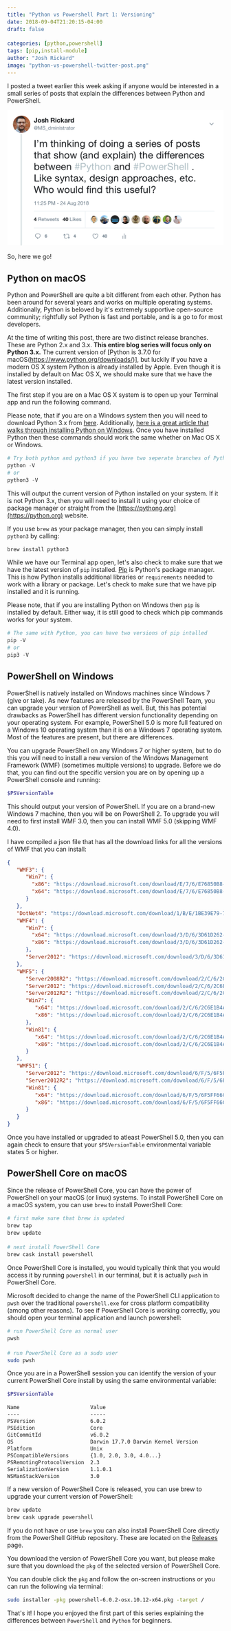 ```yaml
---
title: "Python vs Powershell Part 1: Versioning"
date: 2018-09-04T21:20:15-04:00
draft: false

categories: [python,powershell]
tags: [pip,install-module]
author: "Josh Rickard"
image: "python-vs-powershell-twitter-post.png"
---
```

I posted a tweet earlier this week asking if anyone would be interested in a small series of posts that explain the differences between Python and PowerShell.  

<img src="python-vs-powershell-twitter-post.png" style="max-width:100%;" alt="python-vs-powershell-twitter-post">

So, here we go!

## Python on macOS

Python and PowerShell are quite a bit different from each other.  Python has been around for several years and works on multiple operating systems.  Additionally, Python is beloved by it's extremely supportive open-source community; rightfully so!  Python is fast and portable, and is a go to for most developers.  

At the time of writing this post, there are two distinct release branches.  These are Python 2.x and 3.x.  **This entire blog series will focus only on Python 3.x.**  The current version of [Python is 3.7.0 for macOS(https://www.python.org/downloads/)], but luckily if you have a modern OS X system Python is already installed by Apple.  Even though it is installed by default on Mac OS X, we should make sure that we have the latest version installed.

The first step if you are on a Mac OS X system is to open up your Terminal app and run the following command.  

Please note, that if you are on a Windows system then you will need to download Python 3.x from [here](https://www.python.org/downloads/windows/). Additionally, [here is a great article that walks through installing Python on Windows](https://www.howtogeek.com/197947/how-to-install-python-on-windows/).  Once you have installed Python then these commands should work the same whether on Mac OS X or Windows.

```python
# Try both python and python3 if you have two seperate branches of Python installed
python -V
# or
python3 -V
```

This will output the current version of Python installed on your system.  If it is not Python 3.x, then you will need to install it using your choice of package manager or straight from the [https://pythong.org](https://python.org) website.  

If you use `brew` as your package manager, then you can simply install `python3` by calling:

```bash
brew install python3
```

While we have our Terminal app open, let's also check to make sure that we have the latest version of `pip` installed.  [Pip](https://pip.readthedocs.io/en/stable/installing/) is Python's package manager.  This is how Python installs additional libraries or `requirements` needed to work with a library or package.  Let's check to make sure that we have pip installed and it is running.

Please note, that if you are installing Python on Windows then `pip` is installed by default.  Either way, it is still good to check which pip commands works for your system.

```python
# The same with Python, you can have two versions of pip intalled
pip -V
# or
pip3 -V
```

## PowerShell on Windows

PowerShell is natively installed on Windows machines since Windows 7 (give or take).  As new features are released by the PowerShell Team, you can upgrade your version of PowerShell as well.  But, this has potential drawbacks as PowerShell has different version functionality depending on your operating system.  For example, PowerShell 5.0 is more full featured on a Windows 10 operating system than it is on a Windows 7 operating system.  Most of the features are present, but there are differences.  

You can upgrade PowerShell on any Windows 7 or higher system, but to do this you will need to install a new version of the Windows Management Framework (WMF) (sometimes multiple versions) to upgrade.  Before we do that, you can find out the specific version you are on by opening up a PowerShell console and running:

```powershell
$PSVersionTable
```

This should output your version of PowerShell.  If you are on a brand-new Windows 7 machine, then you will be on PowerShell 2.  To upgrade you will need to first install WMF 3.0, then you can install WMF 5.0 (skipping WMF 4.0).  

I have compiled a json file that has all the download links for all the versions of WMF that you can install:

```json
{
   "WMF3": {
      "Win7": {
        "x86": "https://download.microsoft.com/download/E/7/6/E76850B8-DA6E-4FF5-8CCE-A24FC513FD16/Windows6.1-KB2506143-x86.msu",
        "x64": "https://download.microsoft.com/download/E/7/6/E76850B8-DA6E-4FF5-8CCE-A24FC513FD16/Windows6.1-KB2506143-x64.msu"
      }
   },
   "DotNet4": "https://download.microsoft.com/download/1/B/E/1BE39E79-7E39-46A3-96FF-047F95396215/dotNetFx40_Full_setup.exe",
   "WMF4": {
      "Win7": {
        "x64": "https://download.microsoft.com/download/3/D/6/3D61D262-8549-4769-A660-230B67E15B25/Windows6.1-KB2819745-x64-MultiPkg.msu",
        "x86": "https://download.microsoft.com/download/3/D/6/3D61D262-8549-4769-A660-230B67E15B25/Windows6.1-KB2819745-x86-MultiPkg.msu"
      },
      "Server2012": "https://download.microsoft.com/download/3/D/6/3D61D262-8549-4769-A660-230B67E15B25/Windows8-RT-KB2799888-x64.msu"
   },
   "WMF5": {
      "Server2008R2": "https://download.microsoft.com/download/2/C/6/2C6E1B4A-EBE5-48A6-B225-2D2058A9CEFB/Win7AndW2K8R2-KB3134760-x64.msu",
      "Server2012": "https://download.microsoft.com/download/2/C/6/2C6E1B4A-EBE5-48A6-B225-2D2058A9CEFB/W2K12-KB3134759-x64.msu",
      "Server2012R2": "https://download.microsoft.com/download/2/C/6/2C6E1B4A-EBE5-48A6-B225-2D2058A9CEFB/Win8.1AndW2K12R2-KB3134758-x64.msu",
      "Win7": {
         "x64": "https://download.microsoft.com/download/2/C/6/2C6E1B4A-EBE5-48A6-B225-2D2058A9CEFB/Win7AndW2K8R2-KB3134760-x64.msu",
         "x86": "https://download.microsoft.com/download/2/C/6/2C6E1B4A-EBE5-48A6-B225-2D2058A9CEFB/Win7-KB3134760-x86.msu"
      },
      "Win81": {
         "x64": "https://download.microsoft.com/download/2/C/6/2C6E1B4A-EBE5-48A6-B225-2D2058A9CEFB/Win8.1AndW2K12R2-KB3134758-x64.msu",
         "x86": "https://download.microsoft.com/download/2/C/6/2C6E1B4A-EBE5-48A6-B225-2D2058A9CEFB/Win8.1-KB3134758-x86.msu"
      }
   },
   "WMF51": {
      "Server2012": "https://download.microsoft.com/download/6/F/5/6F5FF66C-6775-42B0-86C4-47D41F2DA187/W2K12-KB3191565-x64.msu",
      "Server2012R2": "https://download.microsoft.com/download/6/F/5/6F5FF66C-6775-42B0-86C4-47D41F2DA187/Win8.1AndW2K12R2-KB3191564-x64.msu",
      "Win81": {
         "x64": "https://download.microsoft.com/download/6/F/5/6F5FF66C-6775-42B0-86C4-47D41F2DA187/Win8.1AndW2K12R2-KB3191564-x64.msu",
         "x86": "https://download.microsoft.com/download/6/F/5/6F5FF66C-6775-42B0-86C4-47D41F2DA187/Win8.1-KB3191564-x86.msu"
      }
   }
}
```

Once you have installed or upgraded to atleast PowerShell 5.0, then you can again check to ensure that your `$PSVersionTable` environmental variable states 5 or higher.

## PowerShell Core on macOS

Since the release of PowerShell Core, you can have the power of PowerShell on your macOS (or linux) systems.  To install PowerShell Core on a macOS system, you can use `brew` to install PowerShell Core:

```bash
# first make sure that brew is updated
brew tap
brew update

# next install PowerShell Core
brew cask install powershell
```

Once PowerShell Core is installed, you would typically think that you would access it by running `powershell` in our terminal, but it is actually `pwsh` in PowerShell Core.

Microsoft decided to change the name of the PowerShell CLI application to `pwsh` over the traditional `powershell.exe` for cross platform compatibility (among other reasons).  To see if PowerShell Core is working correctly, you should open your terminal application and launch powershell:

```bash
# run PowerShell Core as normal user
pwsh

# run PowerShell Core as a sudo user
sudo pwsh
```

Once you are in a PowerShell session you can identify the version of your current PowerShell Core install by using the same environmental variable:

```powershell
$PSVersionTable
```

```output
Name                       Value                                  
----                       -----                               
PSVersion                  6.0.2                              
PSEdition                  Core                            
GitCommitId                v6.0.2                         
OS                         Darwin 17.7.0 Darwin Kernel Version
Platform                   Unix                                       
PSCompatibleVersions       {1.0, 2.0, 3.0, 4.0...}                    
PSRemotingProtocolVersion  2.3                                        
SerializationVersion       1.1.0.1                                    
WSManStackVersion          3.0                                        
```

If a new version of PowerShell Core is released, you can use brew to upgrade your current version of PowerShell:

```bash
brew update
brew cask upgrade powershell
```

If you do not have or use `brew` you can also install PowerShell Core directly from the PowerShell GitHub repository.  These are located on the [Releases](https://github.com/PowerShell/PowerShell/releases/latest) page.

You download the version of PowerShell Core you want, but please make sure that you download the `pkg` of the selected version of PowerShell Core.

You can double click the `pkg` and follow the on-screen instructions or you can run the following via terminal:

```bash
sudo installer -pkg powershell-6.0.2-osx.10.12-x64.pkg -target /
```

That's it!  I hope you enjoyed the first part of this series explaining the differences between `PowerShell` and `Python` for beginners.